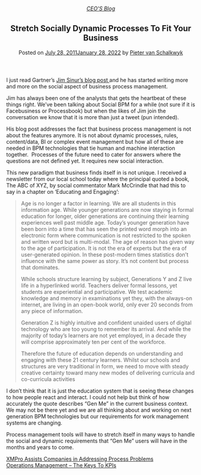 
<article class="post-1582 post type-post status-publish format-standard has-post-thumbnail hentry category-pieter-blog tag-bpm" id="post-1582">
<div class="article-inner">
<header class="entry-header">
<div class="entry-header-text entry-header-text-top text-center">
<h6 class="entry-category is-xsmall"><a href="https://xmpro.com/category/blog/pieter-blog/" rel="category tag">CEO'S Blog</a></h6><h1 class="entry-title">Stretch Socially Dynamic Processes To Fit Your Business</h1><div class="entry-divider is-divider small"></div>
<div class="entry-meta uppercase is-xsmall">
<span class="posted-on">Posted on <a href="https://xmpro.com/stretch-socially-dynamic-processes-to-fit-your-business/" rel="bookmark"><time class="entry-date published" datetime="2011-07-28T06:27:20+00:00">July 28, 2011</time><time class="updated" datetime="2022-01-28T05:38:00+00:00">January 28, 2022</time></a></span> <span class="byline">by <span class="meta-author vcard"><a class="url fn n" href="https://xmpro.com/author/pietervs/">Pieter van Schalkwyk</a></span></span> </div>
</div>
</header>
<div class="entry-content single-page">
<p>I just read Gartner’s <a href="http://blogs.gartner.com/jim_sinur/2011/07/10/social-bpm-requires-balance-and-flexibility/" rel="noopener noreferrer" target="_blank">Jim Sinur’s blog post </a>and he has started writing more and more on the social aspect of business process management.</p>
<p>Jim has always been one of the analysts that gets the heartbeat of these things right. We’ve been talking about Social BPM for a while (not sure if it is Facebusiness or Processbook) but when the likes of Jim join the conversation we know that it is more than just a tweet (pun intended).</p>
<p>His blog post addresses the fact that business process management is not about the features anymore. It is not about dynamic processes, rules, content/data, BI or complex event management but how all of these are needed in BPM technologies that tie human and machine interaction together.  Processes of the future need to cater for answers where the questions are not defined yet. It requires new social interaction.</p>
<p>This new paradigm that business finds itself in is not unique. I received a newsletter from our local school today where the principal quoted a book, The ABC of XYZ, by social commentator Mark McCrindle that had this to say in a chapter on ‘Educating and Engaging’:</p>
<blockquote><p>Age is no longer a factor in learning. We are all students in this information age. While younger generations are now staying in formal education for longer, older generations are continuing their learning experiences well past middle age. Today’s younger generation have been born into a time that has seen the printed word morph into an electronic form where communication is not restricted to the spoken and written word but is multi-modal. The age of reason has given way to the age of participation. It is not the era of experts but the era of user-generated opinion. In these post-modern times statistics don’t influence with the same power as story. It’s not content but process that dominates.</p>
<p>While schools structure learning by subject, Generations Y and Z live life in a hyperlinked world. Teachers deliver formal lessons, yet students are experiential and participative. We test academic knowledge and memory in examinations yet they, with the always-on internet, are living in an open-book world, only ever 20 seconds from any piece of information.</p>
<p>Generation Z is highly intuitive and confident unaided users of digital technology who are too young to remember its arrival. And while the majority of today’s learners are not yet employed, in a decade they will comprise approximately ten per cent of the workforce.</p>
<p>Therefore the future of education depends on understanding and engaging with these 21 century learners. Whilst our schools and structures are very traditional in form, we need to move with steady creative certainty toward many new modes of delivering curricula and co-curricula activities</p></blockquote>
<p>I don’t think that it is just the education system that is seeing these changes to how people react and interact. I could not help but think of how accurately the quote describes “Gen Me” in the current business context. We may not be there yet and we are all thinking about and working on next generation BPM technologies but our requirements for work management systems are changing.</p>
<p>Process management tools will have to stretch itself in many ways to handle the social and dynamic requirements that “Gen Me” users will have in the months and years to come.</p>
<div class="blog-share text-center"><div class="is-divider medium"></div><div class="social-icons share-icons share-row relative"><a aria-label="Share on WhatsApp" class="icon button circle is-outline tooltip whatsapp show-for-medium" data-action="share/whatsapp/share" href="whatsapp://send?text=Stretch%20Socially%20Dynamic%20Processes%20To%20Fit%20Your%20Business - https://xmpro.com/stretch-socially-dynamic-processes-to-fit-your-business/" title="Share on WhatsApp"><i class="icon-whatsapp"></i></a><a aria-label="Share on Facebook" class="icon button circle is-outline tooltip facebook" data-label="Facebook" href="https://www.facebook.com/sharer.php?u=https://xmpro.com/stretch-socially-dynamic-processes-to-fit-your-business/" onclick="window.open(this.href,this.title,'width=500,height=500,top=300px,left=300px'); return false;" rel="noopener nofollow" target="_blank" title="Share on Facebook"><i class="icon-facebook"></i></a><a aria-label="Share on Twitter" class="icon button circle is-outline tooltip twitter" href="https://twitter.com/share?url=https://xmpro.com/stretch-socially-dynamic-processes-to-fit-your-business/" onclick="window.open(this.href,this.title,'width=500,height=500,top=300px,left=300px'); return false;" rel="noopener nofollow" target="_blank" title="Share on Twitter"><i class="icon-twitter"></i></a><a aria-label="Email to a Friend" class="icon button circle is-outline tooltip email" href="/cdn-cgi/l/email-protection#e9d69a9c8b838c8a9dd4ba9d9b8c9d8a81ccdbd9ba868a8088858590ccdbd9ad90878884808accdbd9b99b868a8c9a9a8c9accdbd9bd86ccdbd9af809dccdbd9b0869c9bccdbd9ab9c9a80878c9a9acf8b868d90d4aa818c8a82ccdbd99d81809accdbd9869c9dccdaa8ccdbd9819d9d999accdaa8ccdbafccdbaf9184999b86c78a8684ccdbaf9a9d9b8c9d8a81c49a868a8088858590c48d90878884808ac4999b868a8c9a9a8c9ac49d86c48f809dc490869c9bc48b9c9a80878c9a9accdbaf" rel="nofollow" title="Email to a Friend"><i class="icon-envelop"></i></a><a aria-label="Pin on Pinterest" class="icon button circle is-outline tooltip pinterest" href="https://pinterest.com/pin/create/button?url=https://xmpro.com/stretch-socially-dynamic-processes-to-fit-your-business/&amp;media=https://xmpro.com/wp-content/uploads/2010/05/XMPro-Icon-1024x1024.png&amp;description=Stretch%20Socially%20Dynamic%20Processes%20To%20Fit%20Your%20Business" onclick="window.open(this.href,this.title,'width=500,height=500,top=300px,left=300px'); return false;" rel="noopener nofollow" target="_blank" title="Pin on Pinterest"><i class="icon-pinterest"></i></a><a aria-label="Share on LinkedIn" class="icon button circle is-outline tooltip linkedin" href="https://www.linkedin.com/shareArticle?mini=true&amp;url=https://xmpro.com/stretch-socially-dynamic-processes-to-fit-your-business/&amp;title=Stretch%20Socially%20Dynamic%20Processes%20To%20Fit%20Your%20Business" onclick="window.open(this.href,this.title,'width=500,height=500,top=300px,left=300px'); return false;" rel="noopener nofollow" target="_blank" title="Share on LinkedIn"><i class="icon-linkedin"></i></a></div></div></div>
<nav class="navigation-post" id="nav-below" role="navigation">
<div class="flex-row next-prev-nav bt bb">
<div class="flex-col flex-grow nav-prev text-left">
<div class="nav-previous"><a href="https://xmpro.com/xmpro-assists-companies-in-addressing-process-problems/" rel="prev"><span class="hide-for-small"><i class="icon-angle-left"></i></span> XMPro Assists Companies in Addressing Process Problems</a></div>
</div>
<div class="flex-col flex-grow nav-next text-right">
<div class="nav-next"><a href="https://xmpro.com/operations-management-the-keys-to-kpis/" rel="next">Operations Management – The Keys To KPIs <span class="hide-for-small"><i class="icon-angle-right"></i></span></a></div> </div>
</div>
</nav>
</div>
</article>
<div class="comments-area" id="comments">
</div>
